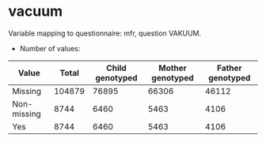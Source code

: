# vacuum
Variable mapping to questionnaire: mfr, question VAKUUM.
- Number of values:

| Value | Total | Child genotyped | Mother genotyped | Father genotyped |
| ----- | ----- | --------------- | ---------------- | ---------------- |
| Missing | 104879 | 76895 | 66306 | 46112 |
| Non-missing | 8744 | 6460 | 5463 | 4106 |
| Yes | 8744 | 6460 | 5463 |4106 |



